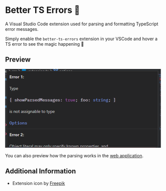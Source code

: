 # Better TS Errors 🧼

A Visual Studio Code extension used for parsing and formatting TypeScript error messages.

Simply enable the `better-ts-errors` extension in your VSCode and hover a TS error to see the magic happening 🌠

## Preview

![extension preview](.github/preview.png)

You can also preview how the parsing works in the [web application](https://better-ts-errors.vercel.app/).

## Additional Information

- Extension icon by [Freepik](https://www.flaticon.com/authors/freepik)